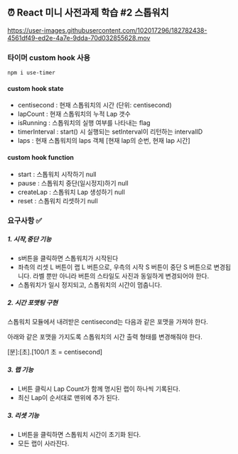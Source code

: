 ## ⏰ React 미니 사전과제 학습 #2 스톱워치

https://user-images.githubusercontent.com/102017296/182782438-4561df49-ed2e-4a7e-9dda-70d032855628.mov

### 타이머 custom hook 사용
```
npm i use-timer
```
#### custom hook state

- centisecond : 현재 스톱워치의 시간 (단위: centisecond)
- lapCount : 현재 스톱워치의 누적 Lap 갯수
- isRunning : 스톱워치의 실행 여부를 나타내는 flag
- timerInterval : start() 시 실행되는 setInterval이 리턴하는 intervalID
- laps : 현재 스톱워치의 laps 객체 [현재 lap의 순번, 현재 lap 시간]

#### custom hook function

- start : 스톱워치 시작하기 null
- pause : 스톱워치 중단(일시정지)하기 null
- createLap : 스톱워치 Lap 생성하기 null
- reset : 스톱워치 리셋하기 null

### 요구사항 ✅

##### 1. 시작,중단 기능

- s버튼을 클릭하면 스톱워치가 시작된다
- 좌측의 리셋 L 버튼이 랩 L 버튼으로, 우측의 시작 S 버튼이 중단 S 버튼으로 변경됩니다. 라벨 뿐만 아니라 버튼의 스타일도 사진과 동일하게 변경되어야 한다.
- 스톱워치가 일시 정지되고, 스톱워치의 시간이 멈춥니다.

##### 2. 시간 포맷팅 구현

스톱워치 모듈에서 내려받은 centisecond는 다음과 같은 포맷을 가져야 한다.

아래와 같은 포맷을 가지도록 스톱워치의 시간 출력 형태를 변경해줘야 한다.

[분]:[초].[100/1 초 = centisecond]

##### 3. 랩 기능

- L버튼 클릭시 Lap Count가 함께 명시된 랩이 하나씩 기록된다.
- 최신 Lap이 순서대로 맨위에 추가 된다.

##### 3. 리셋 기능

- L버튼을 클릭하면 스톱워치 시간이 초기화 된다.
- 모든 랩이 사라진다.
